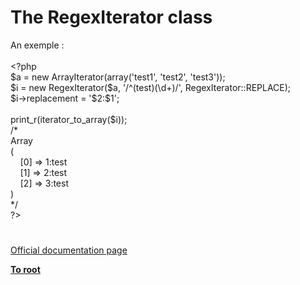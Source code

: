 # The RegexIterator class




<div class="phpcode"><span class="html">
An exemple :
<br>
<br><span class="default">&lt;?php
<br>$a </span><span class="keyword">= new </span><span class="default">ArrayIterator</span><span class="keyword">(array(</span><span class="string">&apos;test1&apos;</span><span class="keyword">, </span><span class="string">&apos;test2&apos;</span><span class="keyword">, </span><span class="string">&apos;test3&apos;</span><span class="keyword">));
<br></span><span class="default">$i </span><span class="keyword">= new </span><span class="default">RegexIterator</span><span class="keyword">(</span><span class="default">$a</span><span class="keyword">, </span><span class="string">&apos;/^(test)(\d+)/&apos;</span><span class="keyword">, </span><span class="default">RegexIterator</span><span class="keyword">::</span><span class="default">REPLACE</span><span class="keyword">);
<br></span><span class="default">$i</span><span class="keyword">-&gt;</span><span class="default">replacement </span><span class="keyword">= </span><span class="string">&apos;$2:$1&apos;</span><span class="keyword">;
<br>&#xA0; &#xA0; &#xA0;&#xA0; 
<br></span><span class="default">print_r</span><span class="keyword">(</span><span class="default">iterator_to_array</span><span class="keyword">(</span><span class="default">$i</span><span class="keyword">));
<br></span><span class="comment">/*
<br>Array
<br>(
<br>&#xA0; &#xA0; [0] =&gt; 1:test
<br>&#xA0; &#xA0; [1] =&gt; 2:test
<br>&#xA0; &#xA0; [2] =&gt; 3:test
<br>)
<br>*/
<br></span><span class="default">?&gt;</span>
</span>
</div>
  

#

[Official documentation page](https://www.php.net/manual/en/class.regexiterator.php)

**[To root](/README.md)**